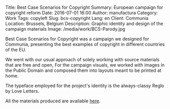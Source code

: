 Title: Best Case Scenarios for Copyright
Summary: European campaign for copyright reform
Date: 2016-07-01 16:00
Author: manufactura
Category: Work
Tags: copyleft
Slug: bcs-copyright
Lang: en
Client: Communia
Location: Brussels, Belgium
Description: Graphic identity and design of the campaign materials
Image: /media/work/BCS-Parody.jpg

Best Case Scenarios for Copyright was a campaign we designed for Communia,
presenting the best examples of copyright in different countries of the EU.

We went with our usual approach of solely working with source materials that
are free and open, For the campaign visuals, we worked with images in the
Public Domain and composed them into layouts meant to be printed at home. 

The typeface employed for the project's identity is the always-classy Reglo by
Love Letters.

All the materials produced are available [here](http://gitlab.com/manufacturaind/best-case-scenarios-copyright).

